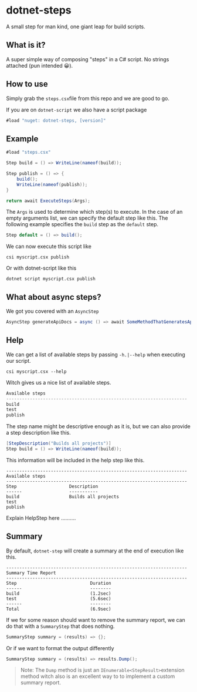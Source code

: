 # dotnet-steps

A small step for man kind, one giant leap for build scripts.

## What is it?

A super simple way of composing "steps" in a C# script. No strings attached (pun intended 😀).

## How to use

Simply grab the `steps.csx`file from this repo and we are good to go.

If you are on `dotnet-script` we also have a script package 

```c#
#load "nuget: dotnet-steps, [version]"
```



## Example

```c#
#load "steps.csx"

Step build = () => WriteLine(nameof(build));

Step publish = () => {
    build();
    WriteLine(nameof(publish));
}

return await ExecuteSteps(Args);
```

The `Args` is used to determine which step(s) to execute. In the case of an empty arguments list, we can specify the default step like this. The following example specifies the `build` step as the `default` step. 

```C#
Step default = () => build();
```

We can now execute this script like

```shell
csi myscript.csx publish
```

Or with dotnet-script like this

```shell
dotnet script myscript.csx publish
```



## What about async steps?

We got you covered with an `AsyncStep`

```c#
AsyncStep generateApiDocs = async () => await SomeMethodThatGeneratesApiDocs() 
```

## Help

We can get a list of available steps by passing `-h.|--help` when executing our script.

```shell
csi myscript.csx --help
```

Witch gives us a nice list of available steps.

```c#
Available steps
---------------------------------------------------------------------
build
test
publish
```

The step name might be descriptive enough as it is, but we can also provide a step description like this. 

```c#
[StepDescription("Builds all projects")]
Step build = () => WriteLine(nameof(build));
```

This information will be included in the help step like this. 

```
---------------------------------------------------------------------
Available steps
---------------------------------------------------------------------
Step					Description
------					-----------
build					Builds all projects
test
publish
```

Explain HelpStep here ……....



## Summary

By default, `dotnet-step` will create a summary at the end of execution like this.

```shell
---------------------------------------------------------------------
Summary Time Report
---------------------------------------------------------------------
Step							Duration
------							--------
build							(1.2sec)
test							(5.6sec)
------							--------
Total							(6.9sec)
```

If we for some reason should want to remove the summary report, we can do that with a `SummaryStep` that does nothing.

```c#
SummaryStep summary = (results) => {};
```

Or if we want to format the output differently

```C#
SummaryStep summary = (results) => results.Dump(); 
```

> Note: The `Dump` method is just an `IEnumerable<StepResult>`extension method witch also is an excellent way to to implement a custom summary report. 



